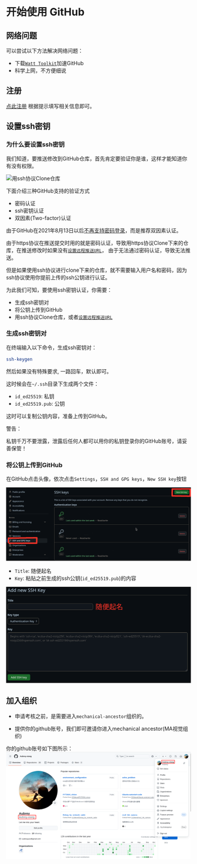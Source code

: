 # 开始使用 GitHub

## 网络问题
可以尝试以下方法解决网络问题：
- 下载[`Watt Toolkit`](https://steampp.net/)加速GitHub
- 科学上网，不方便细说

## 注册
[点此注册](https://github.com/join)
根据提示填写相关信息即可。

## 设置ssh密钥
### 为什么要设置ssh密钥
我们知道，要推送修改到GitHub仓库，首先肯定要验证你是谁，这样才能知道你有没有权限。

![用ssh协议Clone仓库](images/clone-https.png)

下面介绍三种GitHub支持的验证方式
- 密码认证
- ssh密钥认证
- 双因素(Two-factor)认证

由于GitHub在2021年8月13日以后[不再支持密码登录](https://github.blog/changelog/2021-08-12-git-password-authentication-is-shutting-down/)，而是推荐双因素认证。

由于https协议在推送提交时用的就是密码认证，导致用https协议Clone下来的仓库，在推送修改时如果没有[`设置远程推送URL`](set-git-remote-url.md)，
由于无法通过密码认证，导致无法推送。

但是如果使用ssh协议进行clone下来的仓库，就不需要输入用户名和密码，因为ssh协议使用你提前上传的ssh公钥进行认证。

为此我们可知，要使用ssh密钥认证，你需要：
- 生成ssh密钥对
- 将公钥上传到GitHub
- 用ssh协议Clone仓库，或者[`设置远程推送URL`](set-git-remote-url.md)
### 生成ssh密钥对
在终端输入以下命令，生成ssh密钥对：
```sh
ssh-keygen
```
然后如果没有特殊要求, 一路回车，默认即可。

这时候会在`~/.ssh`目录下生成两个文件：
- `id_ed25519`: 私钥
- `id_ed25519.pub`: 公钥

这时可以复制公钥内容，准备上传到GitHub。

<div class="warning"> 警告：

私钥千万不要泄露，泄露后任何人都可以用你的私钥登录你的GitHub账号，请妥善保管！
</div>

### 将公钥上传到GitHub
在GitHub点击头像，依次点击`Settings`，`SSH and GPG keys`，`New SSH key`按钮

![找到SSH配置](images/where-is-ssh-key.png)

- `Title`: 随便起名
- `Key`: 粘贴之前生成的ssh公钥(`id_ed25519.pub`)的内容

![添加新公钥](images/add-new-ssh-key.png)

## 加入组织
 - 申请考核之前，是需要进入`mechanical-ancestor`组织的。

 - 提供你的github账号，我们即可邀请你进入mechanical ancestor(MA视觉组织)

 你的github账号如下图所示：
 ![github账号](images/github_account.png)

